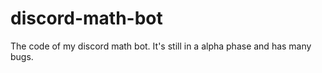 # discord-math-bot

The code of my discord math bot. It's still in a alpha phase and has many bugs.
